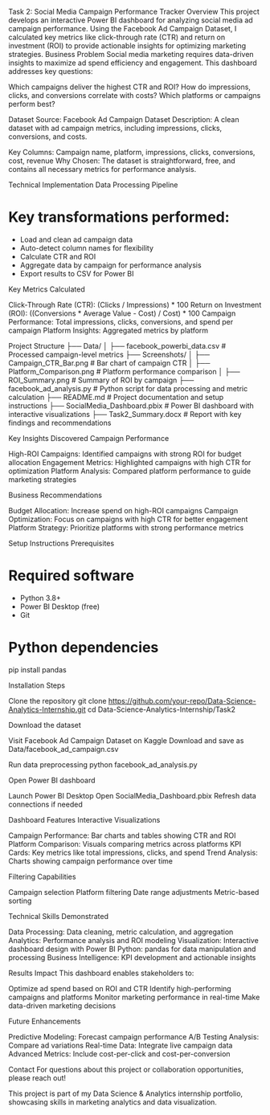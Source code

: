 Task 2: Social Media Campaign Performance Tracker
Overview
This project develops an interactive Power BI dashboard for analyzing social media ad campaign performance. Using the Facebook Ad Campaign Dataset, I calculated key metrics like click-through rate (CTR) and return on investment (ROI) to provide actionable insights for optimizing marketing strategies.
Business Problem
Social media marketing requires data-driven insights to maximize ad spend efficiency and engagement. This dashboard addresses key questions:

Which campaigns deliver the highest CTR and ROI?
How do impressions, clicks, and conversions correlate with costs?
Which platforms or campaigns perform best?

Dataset
Source: Facebook Ad Campaign Dataset
Description: A clean dataset with ad campaign metrics, including impressions, clicks, conversions, and costs.

Key Columns: Campaign name, platform, impressions, clicks, conversions, cost, revenue
Why Chosen: The dataset is straightforward, free, and contains all necessary metrics for performance analysis.

Technical Implementation
Data Processing Pipeline
# Key transformations performed:
- Load and clean ad campaign data
- Auto-detect column names for flexibility
- Calculate CTR and ROI
- Aggregate data by campaign for performance analysis
- Export results to CSV for Power BI

Key Metrics Calculated

Click-Through Rate (CTR): (Clicks / Impressions) * 100
Return on Investment (ROI): ((Conversions * Average Value - Cost) / Cost) * 100
Campaign Performance: Total impressions, clicks, conversions, and spend per campaign
Platform Insights: Aggregated metrics by platform

Project Structure
├── Data/
│   ├── facebook_powerbi_data.csv     # Processed campaign-level metrics
├── Screenshots/
│   ├── Campaign_CTR_Bar.png         # Bar chart of campaign CTR
│   ├── Platform_Comparison.png      # Platform performance comparison
│   ├── ROI_Summary.png              # Summary of ROI by campaign
├── facebook_ad_analysis.py           # Python script for data processing and metric calculation
├── README.md                         # Project documentation and setup instructions
├── SocialMedia_Dashboard.pbix        # Power BI dashboard with interactive visualizations
├── Task2_Summary.docx               # Report with key findings and recommendations

Key Insights Discovered
Campaign Performance

High-ROI Campaigns: Identified campaigns with strong ROI for budget allocation
Engagement Metrics: Highlighted campaigns with high CTR for optimization
Platform Analysis: Compared platform performance to guide marketing strategies

Business Recommendations

Budget Allocation: Increase spend on high-ROI campaigns
Campaign Optimization: Focus on campaigns with high CTR for better engagement
Platform Strategy: Prioritize platforms with strong performance metrics

Setup Instructions
Prerequisites
# Required software
- Python 3.8+
- Power BI Desktop (free)
- Git

# Python dependencies
pip install pandas

Installation Steps

Clone the repository
git clone https://github.com/your-repo/Data-Science-Analytics-Internship.git
cd Data-Science-Analytics-Internship/Task2


Download the dataset

Visit Facebook Ad Campaign Dataset on Kaggle
Download and save as Data/facebook_ad_campaign.csv


Run data preprocessing
python facebook_ad_analysis.py


Open Power BI dashboard

Launch Power BI Desktop
Open SocialMedia_Dashboard.pbix
Refresh data connections if needed



Dashboard Features
Interactive Visualizations

Campaign Performance: Bar charts and tables showing CTR and ROI
Platform Comparison: Visuals comparing metrics across platforms
KPI Cards: Key metrics like total impressions, clicks, and spend
Trend Analysis: Charts showing campaign performance over time

Filtering Capabilities

Campaign selection
Platform filtering
Date range adjustments
Metric-based sorting

Technical Skills Demonstrated

Data Processing: Data cleaning, metric calculation, and aggregation
Analytics: Performance analysis and ROI modeling
Visualization: Interactive dashboard design with Power BI
Python: pandas for data manipulation and processing
Business Intelligence: KPI development and actionable insights

Results Impact
This dashboard enables stakeholders to:

Optimize ad spend based on ROI and CTR
Identify high-performing campaigns and platforms
Monitor marketing performance in real-time
Make data-driven marketing decisions

Future Enhancements

Predictive Modeling: Forecast campaign performance
A/B Testing Analysis: Compare ad variations
Real-time Data: Integrate live campaign data
Advanced Metrics: Include cost-per-click and cost-per-conversion

Contact
For questions about this project or collaboration opportunities, please reach out!

This project is part of my Data Science & Analytics internship portfolio, showcasing skills in marketing analytics and data visualization.
